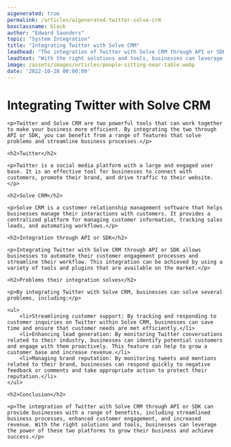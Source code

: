 ```yaml
---
aigenerated: true
permalink: /articles/aigenerated-twitter-solve-crm
boxclassname: black
author: "Edward Saunders"
topic: "System Integration"
title: "Integrating Twitter with Solve CRM"
leadhead: "The integration of Twitter with Solve CRM through API or SDK can provide businesses with a range of benefits, including streamlined business processes, enhanced customer engagement, and increased revenue"
leadtext: "With the right solutions and tools, businesses can leverage the power of these two platforms to grow their business and achieve success."
image: /assets/images/articles/people-sitting-near-table.webp
date: '2022-10-28 00:00:00'
---
```

<div class="arttext">
	<h1>Integrating Twitter with Solve CRM</h1>

	<p>Twitter and Solve CRM are two powerful tools that can work together to make your business more efficient. By integrating the two through API or SDK, you can benefit from a range of features that solve problems and streamline business processes.</p>

	<h2>Twitter</h2>

	<p>Twitter is a social media platform with a large and engaged user base. It is an effective tool for businesses to connect with customers, promote their brand, and drive traffic to their website.</p>

	<h2>Solve CRM</h2>

	<p>Solve CRM is a customer relationship management software that helps businesses manage their interactions with customers. It provides a centralized platform for managing customer information, tracking sales leads, and automating workflows.</p>

	<h2>Integration through API or SDK</h2>

	<p>Integrating Twitter with Solve CRM through API or SDK allows businesses to automate their customer engagement processes and streamline their workflow. This integration can be achieved by using a variety of tools and plugins that are available on the market.</p>

	<h2>Problems their integration solves</h2>

	<p>By integrating Twitter with Solve CRM, businesses can solve several problems, including:</p>

	<ul>
		<li>Streamlining customer support: By tracking and responding to customer inquiries on Twitter within Solve CRM, businesses can save time and ensure that customer needs are met efficiently.</li>
		<li>Enhancing lead generation: By monitoring Twitter conversations related to their industry, businesses can identify potential customers and engage with them proactively. This feature can help to grow a customer base and increase revenue.</li>
		<li>Managing brand reputation: By monitoring tweets and mentions related to their brand, businesses can respond quickly to negative feedback or comments and take appropriate action to protect their reputation.</li>
	</ul>

	<h2>Conclusion</h2>

	<p>The integration of Twitter with Solve CRM through API or SDK can provide businesses with a range of benefits, including streamlined business processes, enhanced customer engagement, and increased revenue. With the right solutions and tools, businesses can leverage the power of these two platforms to grow their business and achieve success.</p>

</div>